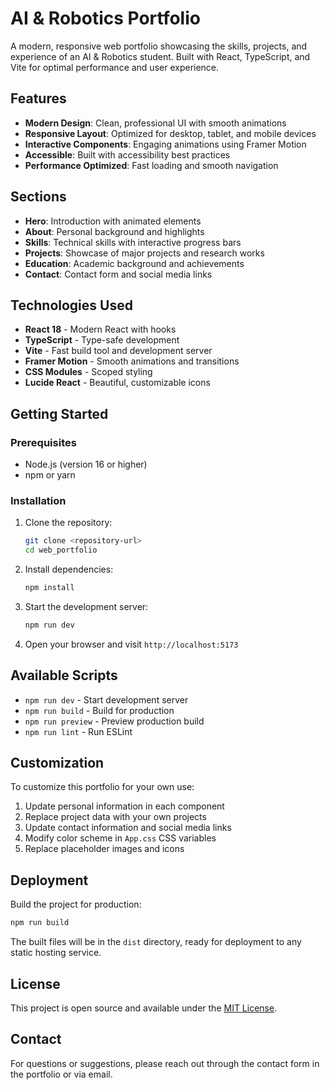 # AI & Robotics Portfolio

A modern, responsive web portfolio showcasing the skills, projects, and experience of an AI & Robotics student. Built with React, TypeScript, and Vite for optimal performance and user experience.

## Features

- **Modern Design**: Clean, professional UI with smooth animations
- **Responsive Layout**: Optimized for desktop, tablet, and mobile devices
- **Interactive Components**: Engaging animations using Framer Motion
- **Accessible**: Built with accessibility best practices
- **Performance Optimized**: Fast loading and smooth navigation

## Sections

- **Hero**: Introduction with animated elements
- **About**: Personal background and highlights
- **Skills**: Technical skills with interactive progress bars
- **Projects**: Showcase of major projects and research works
- **Education**: Academic background and achievements
- **Contact**: Contact form and social media links

## Technologies Used

- **React 18** - Modern React with hooks
- **TypeScript** - Type-safe development
- **Vite** - Fast build tool and development server
- **Framer Motion** - Smooth animations and transitions
- **CSS Modules** - Scoped styling
- **Lucide React** - Beautiful, customizable icons

## Getting Started

### Prerequisites

- Node.js (version 16 or higher)
- npm or yarn

### Installation

1. Clone the repository:
   ```bash
   git clone <repository-url>
   cd web_portfolio
   ```

2. Install dependencies:
   ```bash
   npm install
   ```

3. Start the development server:
   ```bash
   npm run dev
   ```

4. Open your browser and visit `http://localhost:5173`

## Available Scripts

- `npm run dev` - Start development server
- `npm run build` - Build for production
- `npm run preview` - Preview production build
- `npm run lint` - Run ESLint

## Customization

To customize this portfolio for your own use:

1. Update personal information in each component
2. Replace project data with your own projects
3. Update contact information and social media links
4. Modify color scheme in `App.css` CSS variables
5. Replace placeholder images and icons

## Deployment

Build the project for production:

```bash
npm run build
```

The built files will be in the `dist` directory, ready for deployment to any static hosting service.

## License

This project is open source and available under the [MIT License](LICENSE).

## Contact

For questions or suggestions, please reach out through the contact form in the portfolio or via email.
